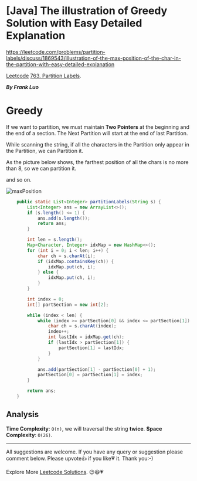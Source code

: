 # [Java] The illustration of Greedy Solution with Easy Detailed Explanation

https://leetcode.com/problems/partition-labels/discuss/1869543/illustration-of-the-max-position-of-the-char-in-the-partition-with-easy-detailed-explanation

[Leetcode](https://leetcode-cn.com/) [763. Partition Labels](https://leetcode.com/problems/partition-labels/).

***By Frank Luo***

# Greedy

If we want to partition, we must maintain **Two Pointers** at the beginning and the end of a section. The Next Partition will start at the end of last Partition.

While scanning the string, if all the characters in the Partition only appear in the Partition, we can Partition it.

As the picture below shows, the farthest position of all the chars is no more than 8, so we can partition it.

and so on.

![maxPosition](https://assets.leetcode.com/users/images/00aab7d3-fd55-4537-a5cb-cb922f991883_1647847034.3571393.png)

```java
    public static List<Integer> partitionLabels(String s) {
        List<Integer> ans = new ArrayList<>();
        if (s.length() <= 1) {
            ans.add(s.length());
            return ans;
        }

        int len = s.length();
        Map<Character, Integer> idxMap = new HashMap<>();
        for (int i = 0; i < len; i++) {
            char ch = s.charAt(i);
            if (idxMap.containsKey(ch)) {
                idxMap.put(ch, i);
            } else {
                idxMap.put(ch, i);
            }
        }

        int index = 0;
        int[] partSection = new int[2];

        while (index < len) {
            while (index >= partSection[0] && index <= partSection[1]) {
                char ch = s.charAt(index);
                index++;
                int lastIdx = idxMap.get(ch);
                if (lastIdx > partSection[1]) {
                    partSection[1] = lastIdx;
                }
            }

            ans.add(partSection[1] - partSection[0] + 1);
            partSection[0] = partSection[1] = index;
        }

        return ans;
    }
```

## Analysis

**Time Complexity**: `O(n)`, we will traversal the string **twice**.
**Space Complexity**: `O(26)`.

--------------------------

All suggestions are welcome. 
If you have any query or suggestion please comment below.
Please upvote👍 if you like💗 it. Thank you:-)

Explore More [Leetcode Solutions](https://leetcode.com/discuss/general-discussion/1868912/My-Leetcode-Solutions-All-In-One). 😉😃💗

